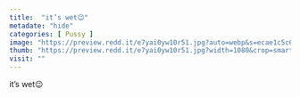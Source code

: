 ```yaml
---
title:  "it’s wet😉"
metadate: "hide"
categories: [ Pussy ]
image: "https://preview.redd.it/e7yai0yw10r51.jpg?auto=webp&s=ecae1c5c6e5dfa393bc56d98289d78e93fe18a21"
thumb: "https://preview.redd.it/e7yai0yw10r51.jpg?width=1080&crop=smart&auto=webp&s=b17dce0fcbe4680bff4a6d97cc5c36ac6ddd542a"
visit: ""
---
```

it’s wet😉
